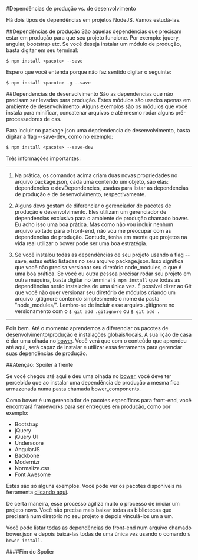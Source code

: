 #Dependências de produção vs. de desenvolvimento

Há dois tipos de dependências em projetos NodeJS. Vamos estudá-las.

##Dependências de produção
São aquelas dependências que precisam estar em produção para que seu projeto funcione. Por exemplo: jquery, angular, bootstrap etc. 
Se você deseja instalar um módulo de produção, basta digitar em seu terminal:

```$ npm install <pacote> --save ```


Espero que você entenda porque não faz sentido digitar o seguinte:

```$ npm install <pacote> -g --save ```



##Dependencias de desenvolvimento
São as dependencias que não precisam ser levadas para produção. Estes módulos são usados apenas em ambiente de desenvolvimento. Alguns exemplos são os módulos que você instala para minificar, concatenar arquivos e até mesmo rodar alguns pré-processadores de css.

Para incluir no package.json uma depdendencia de desenvolvimento, basta digitar a flag --save-dev, como no exemplo:


```$ npm install <pacote> --save-dev```


Três informações importantes:


---


1. Na prática, os comandos acima criam duas novas propriedades no arquivo package.json, cada uma contendo um objeto, são elas: dependencies e devDependencies, usadas para listar as dependencias de produção e de desenvolvimento, respectivamente.

2. Alguns devs gostam de diferenciar o gerenciador de pacotes de produção e desenvolvimento. Eles utilizam um gerenciador de dependencias exclusivo para o ambiente de produção chamado bower. Eu acho isso uma boa prática. Mas como não vou incluir nenhum arquivo voltado para o front-end, não vou me preocupar com as dependencias de produção. Contudo, tenha em mente que projetos na vida real utilizar o bower pode ser uma boa estratégia. 

3. Se você instalou todas as dependências de seu projeto usando a flag --save, estas estão listadas no seu arquivo package.json. Isso significa que você não precisa versionar seu diretório node_modules, o que é uma boa prática. Se você ou outra pessoa precisar rodar seu projeto em outra máquina, basta digitar no terminal ```$ npm install``` que todas as dependências serão instaladas de uma única vez. É possível dizer ao Git que você não quer versionar seu diretório de módulos criando um arquivo .gitignore contendo simplesmente o nome da pasta "node_modules/". Lembre-se de incluir esse arquivo .gitignore no versionamento com o ```$ git add .gitignore``` ou ```$ git add .```



---



Pois bem. Até o momento aprendemos a diferenciar os pacotes de desenvolvimento/produção e instalações globais/locais. A sua lição de casa é dar uma olhada no [bower](http://bower.io/). Você verá que com o conteúdo que aprendeu até aqui, será capaz de instalar e utilizar essa ferramenta para gerenciar suas dependências de produção.



##Atenção: Spoiler à frente

Se você chegou até aqui e deu uma olhada no [bower](http://bower.io/), você deve ter percebido que ao instalar uma dependência de produção a mesma fica armazenada numa pasta chamada bower_components. 

Como bower é um gerenciador de pacotes específicos para front-end, você encontrará frameworks para ser entregues em produção, como por exemplo:

* Bootstrap
* jQuery
* jQuery UI
* Underscore
* AngularJS
* Backbone
* Modernizr
* Normalize.css
* Font Awesome

Estes são só alguns exemplos. Você pode ver os pacotes disponíveis na ferramenta [clicando aqui](http://bower.io/search/).

De certa maneira, esse processo agiliza muito o processo de iniciar um projeto novo. Você não precisa mais baixar todas as bibliotecas que precisará num diretório no seu projeto e depois vinculá-los um a um.

Você pode listar todas as dependências do front-end num arquivo chamado bower.json e depois baixá-las todas de uma única vez usando o comando ``` $ bower install ```.

####Fim do Spolier



